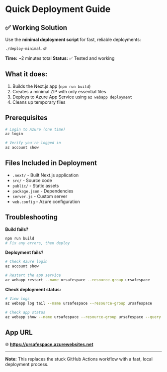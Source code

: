 # Quick Deployment Guide

## ✅ Working Solution

Use the **minimal deployment script** for fast, reliable deployments:

```bash
./deploy-minimal.sh
```

**Time:** ~2 minutes total
**Status:** ✅ Tested and working

## What it does:
1. Builds the Next.js app (`npm run build`)
2. Creates a minimal ZIP with only essential files
3. Deploys to Azure App Service using `az webapp deployment`
4. Cleans up temporary files

## Prerequisites

```bash
# Login to Azure (one time)
az login

# Verify you're logged in
az account show
```

## Files Included in Deployment

- `.next/` - Built Next.js application
- `src/` - Source code
- `public/` - Static assets
- `package.json` - Dependencies
- `server.js` - Custom server
- `web.config` - Azure configuration

## Troubleshooting

**Build fails?**
```bash
npm run build
# Fix any errors, then deploy
```

**Deployment fails?**
```bash
# Check Azure login
az account show

# Restart the app service
az webapp restart --name ursafespace --resource-group ursafespace
```

**Check deployment status:**
```bash
# View logs
az webapp log tail --name ursafespace --resource-group ursafespace

# Check app status
az webapp show --name ursafespace --resource-group ursafespace --query "state"
```

## App URL
🌐 **https://ursafespace.azurewebsites.net**

---

**Note:** This replaces the stuck GitHub Actions workflow with a fast, local deployment process.